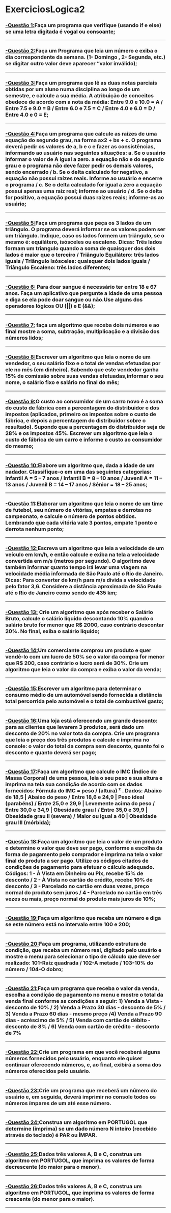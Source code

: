 # ExerciciosLogica2

### [-Questão 1:](https://github.com/ErikTakeuti/ExerciciosLogica2/blob/main/Exerc%C3%ADcios%20de%20l%C3%B3gica%202/Q1.por)Faça um programa que verifique (usando if e else) se uma letra digitada é vogal ou consoante;
-----------------------------------------------------------------------------------------------------------------------------------------------------------------------------------------
### [-Questão 2:](https://github.com/ErikTakeuti/ExerciciosLogica2/blob/main/Exerc%C3%ADcios%20de%20l%C3%B3gica%202/Q2.por)Faça um Programa que leia um número e exiba o dia correspondente da semana. (1- Domingo , 2- Segunda, etc.) se digitar outro valor deve aparecer “valor inválido);
-----------------------------------------------------------------------------------------------------------------------------------------------------------------------------------------
### [-Questão 3:](https://github.com/ErikTakeuti/ExerciciosLogica2/blob/main/Exerc%C3%ADcios%20de%20l%C3%B3gica%202/Q3.por)Faça um programa que lê as duas notas parciais obtidas por um aluno numa disciplina ao longo de um semestre, e calcule a sua média. A atribuição de conceitos obedece de acordo com a nota da média: Entre 9.0 e 10.0 = A / Entre 7.5 e 9.0 = B / Entre 6.0 e 7.5 = C / Entre 4.0 e 6.0 = D / Entre 4.0 e 0 = E;
-----------------------------------------------------------------------------------------------------------------------------------------------------------------------------------------
### [-Questão 4:](https://github.com/ErikTakeuti/ExerciciosLogica2/blob/main/Exerc%C3%ADcios%20de%20l%C3%B3gica%202/Q4.por)Faça um programa que calcule as raízes de uma equação do segundo grau, na forma ax2 + bx + c. O programa deverá pedir os valores de a, b e c e fazer as consistências, informando ao usuário nas seguintes situações: a. Se o usuário informar o valor de A igual a zero. a equação não e do segundo grau e o programa não deve fazer pedir os demais valores, sendo encerrado / b. Se o delta calculado for negativo, a equação não possui raízes reais. Informe ao usuário e encerre o programa / c. Se o delta calculado for igual a zero a equação possui apenas uma raiz real; informe ao usuário / d. Se o delta for positivo, a equação possui duas raízes reais; informe-as ao usuário;
-----------------------------------------------------------------------------------------------------------------------------------------------------------------------------------------
### [-Questão 5:](https://github.com/ErikTakeuti/ExerciciosLogica2/blob/main/Exerc%C3%ADcios%20de%20l%C3%B3gica%202/Q5.por)Faça um programa que peça os 3 lados de um triângulo. O programa deverá informar se os valores podem ser um triângulo. Indique, caso os lados formem um triângulo, se o mesmo é: equilátero, isósceles ou escaleno. Dicas: Três lados formam um triangulo quando a soma de quaisquer dos dois lados é maior que o terceiro / Triângulo Equilátero: três lados iguais / Triângulo Isósceles: quaisquer dois lados iguais / Triângulo Escaleno: três lados diferentes;
-----------------------------------------------------------------------------------------------------------------------------------------------------------------------------------------
### [-Questão 6:](https://github.com/ErikTakeuti/ExerciciosLogica2/blob/main/Exerc%C3%ADcios%20de%20l%C3%B3gica%202/Q6.por) Para doar sangue é necessário ter entre 18 e 67 anos. Faça um aplicativo que pergunte a idade de uma pessoa e diga se ela pode doar sangue ou não.Use alguns dos operadores lógicos OU (||) e E (&&);
-----------------------------------------------------------------------------------------------------------------------------------------------------------------------------------------
### [-Questão 7:](https://github.com/ErikTakeuti/ExerciciosLogica2/blob/main/Exerc%C3%ADcios%20de%20l%C3%B3gica%202/Q7.por) faça um algoritmo que receba dois números e ao final mostre a soma, subtração, multiplicação e a divisão dos números lidos;
-----------------------------------------------------------------------------------------------------------------------------------------------------------------------------------------
### [-Questão 8:](https://github.com/ErikTakeuti/ExerciciosLogica2/blob/main/Exerc%C3%ADcios%20de%20l%C3%B3gica%202/Q8.por)Escrever um algoritmo que leia o nome de um vendedor, o seu salário fixo e o total de vendas efetuadas por ele no mês (em dinheiro). Sabendo que este vendedor ganha 15% de comissão sobre suas vendas efetuadas,informar o seu nome, o salário fixo e salário no final do mês;
-----------------------------------------------------------------------------------------------------------------------------------------------------------------------------------------
### [-Questão 9:](https://github.com/ErikTakeuti/ExerciciosLogica2/blob/main/Exerc%C3%ADcios%20de%20l%C3%B3gica%202/Q9.por)O custo ao consumidor de um carro novo é a soma do custo de fábrica com a percentagem do distribuidor e dos impostos (aplicados, primeiro os impostos sobre o custo de fábrica, e depois a percentagem do distribuidor sobre o resultado). Supondo que a percentagem do distribuidor seja de 28% e os impostos 45%. Escrever um algoritmo que leia o custo de fábrica de um carro e informe o custo ao consumidor do mesmo;
-----------------------------------------------------------------------------------------------------------------------------------------------------------------------------------------
### [-Questão 10:](https://github.com/ErikTakeuti/ExerciciosLogica2/blob/main/Exerc%C3%ADcios%20de%20l%C3%B3gica%202/Q10.por)Elabore um algoritmo que, dada a idade de um nadador. Classifique-o em uma das seguintes categorias: Infantil A = 5 – 7 anos / Infantil B = 8 – 10 anos / Juvenil A = 11 – 13 anos  /  Juvenil B = 14 – 17 anos / Sênior = 18 – 25 anos;
-----------------------------------------------------------------------------------------------------------------------------------------------------------------------------------------
### [-Questão 11:](https://github.com/ErikTakeuti/ExerciciosLogica2/blob/main/Exerc%C3%ADcios%20de%20l%C3%B3gica%202/Q11.por)Elaborar um algoritmo que leia o nome de um time de futebol, seu número de vitórias, empates e derrotas no campeonato, e calcule o número de pontos obtidos. Lembrando que cada vitória vale 3 pontos, empate 1 ponto e derrota nenhum ponto;
-----------------------------------------------------------------------------------------------------------------------------------------------------------------------------------------
### [-Questão 12:](https://github.com/ErikTakeuti/ExerciciosLogica2/blob/main/Exerc%C3%ADcios%20de%20l%C3%B3gica%202/Q12.por)Escreva um algoritmo que leia a velocidade de um veículo em km/h, e então calcule e exiba na tela a velocidade convertida em m/s (metros por segundo). O algoritmo deve também informar quanto tempo irá levar uma viagem na velocidade média informada de São Paulo até o Rio de Janeiro. Dicas: Para converter de km/h para m/s divida a velocidade pelo fator 3,6. Considere a distância aproximada de São Paulo até o Rio de Janeiro como sendo de 435 km;
-----------------------------------------------------------------------------------------------------------------------------------------------------------------------------------------
### [-Questão 13:](https://github.com/ErikTakeuti/ExerciciosLogica2/blob/main/Exerc%C3%ADcios%20de%20l%C3%B3gica%202/Q13.por) Crie um algoritmo que após receber o Salário Bruto, calcule o salário líquido descontando 10% quando o salário bruto for menor que R$ 2000, caso contrário descontar 20%. No final, exiba o salário líquido;
-----------------------------------------------------------------------------------------------------------------------------------------------------------------------------------------
### [-Questão 14:](https://github.com/ErikTakeuti/ExerciciosLogica2/blob/main/Exerc%C3%ADcios%20de%20l%C3%B3gica%202/Q14.por)Um comerciante comprou um produto e quer vendê-lo com um lucro de 50% se o valor da compra for menor que R$ 200, caso contrário o lucro será de 30%. Crie um algoritmo que leia o valor da compra e exiba o valor da venda;
-----------------------------------------------------------------------------------------------------------------------------------------------------------------------------------------
### [-Questão 15:](https://github.com/ErikTakeuti/ExerciciosLogica2/blob/main/Exerc%C3%ADcios%20de%20l%C3%B3gica%202/Q15.por)Escrever um algoritmo para determinar o consumo médio de um automóvel sendo fornecida a distância total percorrida pelo automóvel e o total de combustível gasto;
-----------------------------------------------------------------------------------------------------------------------------------------------------------------------------------------
### [-Questão 16:](https://github.com/ErikTakeuti/ExerciciosLogica2/blob/main/Exerc%C3%ADcios%20de%20l%C3%B3gica%202/Q16.por)Uma loja está oferecendo um grande desconto: para as clientes que levarem 3 produtos, será dado um desconto de 20% no valor tota da compra. Crie um programa que leia o preço dos três produtos e calcule e imprima no console: o valor do total da compra sem desconto, quanto foi o desconto e quanto deverá ser pago;
-----------------------------------------------------------------------------------------------------------------------------------------------------------------------------------------
### [-Questão 17:](https://github.com/ErikTakeuti/ExerciciosLogica2/blob/main/Exerc%C3%ADcios%20de%20l%C3%B3gica%202/Q17.por)Faça um algoritmo que calcule o IMC (Índice de Massa Corporal) de uma pessoa, leia o seu peso e sua altura e imprima na tela sua condição de acordo com os dados fornecidos: Fórmula do IMC = peso / (altura) ² . Dados: Abaixo de 18,5   | Abaixo do peso / Entre 18,6 e 24,9 | Peso ideal (parabéns) / Entre 25,0 e 29,9 | Levemente acima do peso / Entre 30,0 e 34,9 | Obesidade grau I / Entre 35,0 e 39,9 | Obesidade grau II (severa) / Maior ou igual a 40 | Obesidade grau III (mórbida);
-----------------------------------------------------------------------------------------------------------------------------------------------------------------------------------------
### [-Questão 18:](https://github.com/ErikTakeuti/ExerciciosLogica2/blob/main/Exerc%C3%ADcios%20de%20l%C3%B3gica%202/Q18.por)Faça um algoritmo que leia o valor de um produto e determine o valor que deve ser pago, conforme a escolha da forma de pagamento pelo comprador e imprima na tela o valor final do produto a ser pago. Utilize os códigos citados de condições de pagamento para efetuar o cálculo adequado. Códigos: 1 - À Vista em Dinheiro ou Pix, recebe 15% de desconto / 2 - À Vista no cartão de crédito, recebe 10% de desconto / 3 - Parcelado no cartão em duas vezes, preço normal do produto sem juros / 4 - Parcelado no cartão em três vezes ou mais, preço normal do produto mais juros de 10%;
-----------------------------------------------------------------------------------------------------------------------------------------------------------------------------------------
### [-Questão 19:](https://github.com/ErikTakeuti/ExerciciosLogica2/blob/main/Exerc%C3%ADcios%20de%20l%C3%B3gica%202/Q19.por)Faça um algoritmo que receba um número e diga se este número está no intervalo entre 100 e 200;
-----------------------------------------------------------------------------------------------------------------------------------------------------------------------------------------
### [-Questão 20:](https://github.com/ErikTakeuti/ExerciciosLogica2/blob/main/Exerc%C3%ADcios%20de%20l%C3%B3gica%202/Q20.por)Faça um programa, utilizando estrutura de condição, que receba um número real, digitado pelo usuário e mostre o menu para selecionar o tipo de cálculo que deve ser realizado: 101-Raiz quadrada / 102-A metade / 103-10% do número / 104-O dobro;
-----------------------------------------------------------------------------------------------------------------------------------------------------------------------------------------
### [-Questão 21:](https://github.com/ErikTakeuti/ExerciciosLogica2/blob/main/Exerc%C3%ADcios%20de%20l%C3%B3gica%202/Q21.por)Faça um programa que receba o valor da venda, escolha a condição de pagamento no menu e mostre o total da venda final conforme as condições a seguir: 1) Venda a Vista - desconto de 10% / 2) Venda a Prazo 30 dias - desconto de 5% / 3) Venda a Prazo 60 dias - mesmo preço /4) Venda a Prazo 90 dias - acréscimo de 5% / 5) Venda com cartão de débito - desconto de 8% / 6) Venda com cartão de crédito - desconto de 7% 
-----------------------------------------------------------------------------------------------------------------------------------------------------------------------------------------
### [-Questão 22:](https://github.com/ErikTakeuti/ExerciciosLogica2/blob/main/Exerc%C3%ADcios%20de%20l%C3%B3gica%202/Q22.por)Crie um programa em que você receberá alguns números fornecidos pelo usuário, enquanto ele quiser continuar oferecendo números, e, ao final, exibirá a soma dos números oferecidos pelo usuário.
-----------------------------------------------------------------------------------------------------------------------------------------------------------------------------------------
### [-Questão 23:](https://github.com/ErikTakeuti/ExerciciosLogica2/blob/main/Exerc%C3%ADcios%20de%20l%C3%B3gica%202/Q23.por)Crie um programa que receberá um número do usuário e, em seguida, deverá imprimir no console todos os números ímpares de um até esse número.
-----------------------------------------------------------------------------------------------------------------------------------------------------------------------------------------
### [-Questão 24:](https://github.com/ErikTakeuti/ExerciciosLogica2/blob/main/Exerc%C3%ADcios%20de%20l%C3%B3gica%202/Q24.por)Construa um algoritmo em PORTUGOL que determine (imprima) se um dado número N inteiro (recebido através do teclado) é PAR ou ÍMPAR.
-----------------------------------------------------------------------------------------------------------------------------------------------------------------------------------------
### [-Questão 25:](https://github.com/ErikTakeuti/ExerciciosLogica2/blob/main/Exerc%C3%ADcios%20de%20l%C3%B3gica%202/Q25.por)Dados três valores A, B e C, construa um algoritmo em PORTUGOL, que imprima os valores de forma decrescente (do maior para o menor).
-----------------------------------------------------------------------------------------------------------------------------------------------------------------------------------------
### [-Questão 26:](https://github.com/ErikTakeuti/ExerciciosLogica2/blob/main/Exerc%C3%ADcios%20de%20l%C3%B3gica%202/Q26.por)Dados três valores A, B e C, construa um algoritmo em PORTUGOL, que imprima os valores de forma crescente (do menor para o maior).
-----------------------------------------------------------------------------------------------------------------------------------------------------------------------------------------
